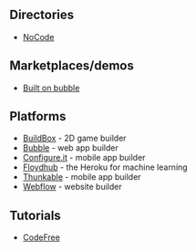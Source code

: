 ## Directories

* [NoCode](http://www.nocode.tech/) 

## Marketplaces/demos

* [Built on bubble](http://builtonbubble.com/)

## Platforms

* [BuildBox](https://www.buildbox.com/) - 2D game builder
* [Bubble](https://bubble.is) - web app builder
* [Configure.it](http://www.configure.it/) - mobile app builder
* [Floydhub](https://www.floydhub.com) - the Heroku for machine learning 
* [Thunkable](http://thunkable.com/) - mobile app builder
* [Webflow](http://webflow.com) - website builder



## Tutorials

* [CodeFree](https://codefree.co/ph)



